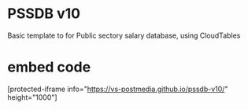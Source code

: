 # PSSDB v10
Basic template to for Public sectory salary database, using CloudTables

# embed code
[protected-iframe info="https://vs-postmedia.github.io/pssdb-v10/" height="1000"]
